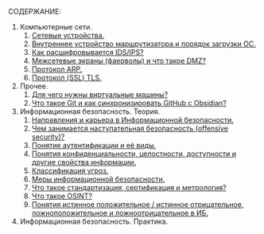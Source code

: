 СОДЕРЖАНИЕ:
1. Компьютерные сети.
	1. [Сетевые устройства.](net-devices.md)
	2. [Внутреннее устройство маршрутизатора и порядок загрузки ОС.](router-ios.md)
	3. [Как расшифровывается IDS/IPS?](ids-ips.md)
	4. [Межсетевые экраны (фаерволы) и что такое DMZ?](firewall.md)
	5. [Протокол ARP.](arp.md)
	6. [Протокол (SSL) TLS.](ssl-tls.md)
2. Прочее.
	1. [Для чего нужны виртуальные машины?](vm.md)
	2. [Что такое Git и как синхронизировать GitHub с Obsidian?](git-commands.md)
3. Информационная безопасность. Теория.
	1. [Направления и карьера в Информационной безопасности.](teams-careers.md)
	2. [Чем занимается наступательная безопасность (offensive security)?](offsec.md)
	3. [Понятие аутентификации и её виды.](authentication.md)
	4. [Понятия конфиденциальности, целостности, доступности и другие свойства информации.](cia-triad.md)
	5. [Классификация угроз.](threats-list.md)
	6. [Меры информационной безопасности.](sec-actions.md)
	7. [Что такое стандартизация, сертификация и метрология?](enterprise-safety.md)
	8. [Что такое OSINT?](osint.md)
	9. [Понятия истинное положительное / истинное отрицательное, ложноположительное и ложноотрицательное в ИБ.](true-false.md)
4. Информационная безопасность. Практика.